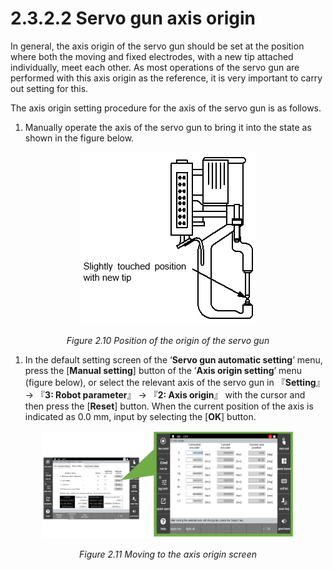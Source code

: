 ﻿# 2.3.2.2 Servo gun axis origin

In general, the axis origin of the servo gun should be set at the position where both the moving and fixed electrodes, with a new tip attached individually, meet each other. As most operations of the servo gun are performed with this axis origin as the reference, it is very important to carry out setting for this.

The axis origin setting procedure for the axis of the servo gun is as follows.

1) Manually operate the axis of the servo gun to bring it into the state as shown in the figure below.

<p align="center">
 <img src="../../../_assets/image_19_eng.PNG"></img>
 <em><p align="center">Figure 2.10 Position of the origin of the servo gun</p></em>
</p>

1) In the default setting screen of the ‘**Servo gun automatic setting**’ menu, press the [**Manual setting**] button of the ‘**Axis origin setting**’ menu (figure below), or select the relevant axis of the servo gun in 『**Setting**』 → 『**3: Robot parameter**』 → 『**2: Axis origin**』 with the cursor and then press the \[**Reset**] button. When the current position of the axis is indicated as 0.0 mm, input by selecting the \[**OK**] button. 


<p align="center">
 <img src="../../../_assets/image_80_eng.PNG" width="80%"></img>
 <em><p align="center">Figure 2.11 Moving to the axis origin screen</p></em>
</p>
